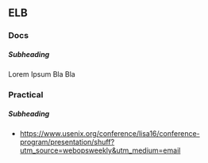 ## ELB

  ### Docs

  ##### *Subheading*

  Lorem Ipsum Bla Bla

  ### Practical

  ##### *Subheading*
  - https://www.usenix.org/conference/lisa16/conference-program/presentation/shuff?utm_source=webopsweekly&utm_medium=email
